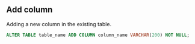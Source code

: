 ## Add column

Adding a new column in the existing table.

```sql
ALTER TABLE table_name ADD COLUMN column_name VARCHAR(200) NOT NULL;
```
